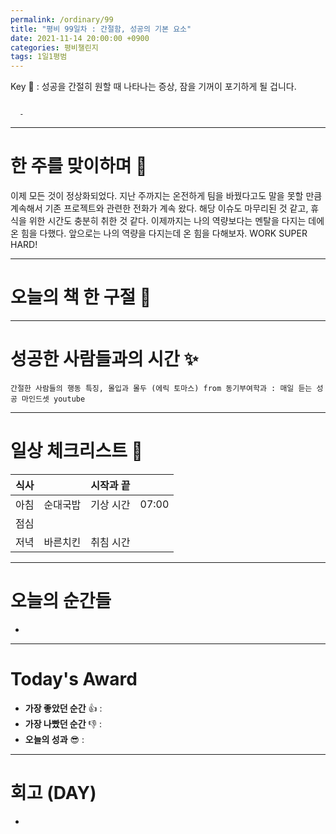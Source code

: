 ```yaml
---
permalink: /ordinary/99
title: "평비 99일차 : 간절함, 성공의 기본 요소"
date: 2021-11-14 20:00:00 +0900
categories: 평비챌린지
tags: 1일1평범
---  
```

Key 🔑 : 성공을 간절히 원할 때 나타나는 증상, 잠을 기꺼이 포기하게 될 겁니다.  
```

  - 
```

---
# 한 주를 맞이하며 🤗
이제 모든 것이 정상화되었다. 지난 주까지는 온전하게 팀을 바꿨다고도 말을 못할 만큼 계속해서 기존 프로젝트와 관련한 전화가 계속 왔다. 해당 이슈도 마무리된 것 같고, 휴식을 위한 시간도 충분히 취한 것 같다. 이제까지는 나의 역량보다는 멘탈을 다지는 데에 온 힘을 다했다. 앞으로는 나의 역량을 다지는데 온 힘을 다해보자. WORK SUPER HARD!  

---
# 오늘의 책 한 구절 📕

---
# 성공한 사람들과의 시간 ✨
`간절한 사람들의 행동 특징, 몰입과 몰두 (에릭 토마스) from 동기부여학과 : 매일 듣는 성공 마인드셋 youtube`  

---
# 일상 체크리스트 📃

| 식사 |  | 시작과 끝 |  |
|:----:|:----:|:----:|:----:|
| 아침 | 순대국밥 | 기상 시간 | 07:00 |
| 점심 |  |  |  |
| 저녁 | 바른치킨 | 취침 시간 |  |

---
# 오늘의 순간들  
- 

---
# Today's Award
- **가장 좋았던 순간** 👍 :  
- **가장 나빴던 순간** 👎 :  
- **오늘의 성과** 😎 :  

---
# 회고 (DAY)
- 